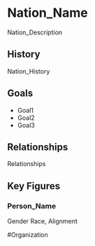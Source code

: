 # Nation_Name
Nation_Description

## History 
Nation_History

## Goals
- Goal1
- Goal2
- Goal3

## Relationships
Relationships

## Key Figures
### Person_Name
Gender Race, Alignment

#Organization